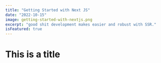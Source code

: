 ```yaml
---
title: "Getting Started with Next JS"
date: "2022-10-15"
image: getting-started-with-nextjs.png
excerpt: "good shit development makes easier and robust with SSR."
isFeatured: true
---
```


# This is a title
